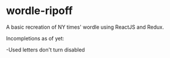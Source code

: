 # wordle-ripoff

A basic recreation of NY times' wordle using ReactJS and Redux.  

Incompletions as of yet: 
 
-Used letters don't turn disabled
